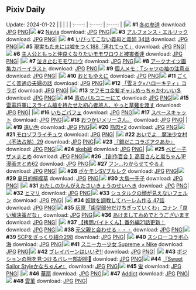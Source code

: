 ## Pixiv Daily
Update: 2024-01-22
|      |      |      |
| :----: | :----: | :----: |
|![](https://pixiv.microyu.workers.dev/c/240x480/img-master/img/2024/01/20/00/05/54/115309613_p0_master1200.jpg) **#1** [冬の参道](https://www.pixiv.net/artworks/115309613) download: [JPG](https://pixiv.microyu.workers.dev/img-original/img/2024/01/20/00/05/54/115309613_p0.jpg) [PNG](https://pixiv.microyu.workers.dev/img-original/img/2024/01/20/00/05/54/115309613_p0.png)|![](https://pixiv.microyu.workers.dev/c/240x480/img-master/img/2024/01/20/04/04/51/115314210_p0_master1200.jpg) **#2** [Navia](https://www.pixiv.net/artworks/115314210) download: [JPG](https://pixiv.microyu.workers.dev/img-original/img/2024/01/20/04/04/51/115314210_p0.jpg) [PNG](https://pixiv.microyu.workers.dev/img-original/img/2024/01/20/04/04/51/115314210_p0.png)|![](https://pixiv.microyu.workers.dev/c/240x480/img-master/img/2024/01/21/00/00/52/115339349_p0_master1200.jpg) **#3** [アルフォンス・エルリック](https://www.pixiv.net/artworks/115339349) download: [JPG](https://pixiv.microyu.workers.dev/img-original/img/2024/01/21/00/00/52/115339349_p0.jpg) [PNG](https://pixiv.microyu.workers.dev/img-original/img/2024/01/21/00/00/52/115339349_p0.png)|
|![](https://pixiv.microyu.workers.dev/c/240x480/img-master/img/2024/01/20/00/03/26/115309470_p0_master1200.jpg) **#4** [いびってこない義母と義姉  34話](https://www.pixiv.net/artworks/115309470) download: [JPG](https://pixiv.microyu.workers.dev/img-original/img/2024/01/20/00/03/26/115309470_p0.jpg) [PNG](https://pixiv.microyu.workers.dev/img-original/img/2024/01/20/00/03/26/115309470_p0.png)|![](https://pixiv.microyu.workers.dev/c/240x480/img-master/img/2024/01/21/18/00/07/115359933_p0_master1200.jpg) **#5** [現実もたまには嘘をつく188「連れてって」](https://www.pixiv.net/artworks/115359933) download: [JPG](https://pixiv.microyu.workers.dev/img-original/img/2024/01/21/18/00/07/115359933_p0.jpg) [PNG](https://pixiv.microyu.workers.dev/img-original/img/2024/01/21/18/00/07/115359933_p0.png)|![](https://pixiv.microyu.workers.dev/c/240x480/img-master/img/2024/01/20/19/12/35/115329894_p0_master1200.jpg) **#6** [主人公ともっと仲良くなりたいモモワロウと被害者達](https://www.pixiv.net/artworks/115329894) download: [JPG](https://pixiv.microyu.workers.dev/img-original/img/2024/01/20/19/12/35/115329894_p0.jpg) [PNG](https://pixiv.microyu.workers.dev/img-original/img/2024/01/20/19/12/35/115329894_p0.png)|
|![](https://pixiv.microyu.workers.dev/c/240x480/img-master/img/2024/01/20/19/18/42/115330051_p0_master1200.jpg) **#7** [泣き止むモモワロウ](https://www.pixiv.net/artworks/115330051) download: [JPG](https://pixiv.microyu.workers.dev/img-original/img/2024/01/20/19/18/42/115330051_p0.jpg) [PNG](https://pixiv.microyu.workers.dev/img-original/img/2024/01/20/19/18/42/115330051_p0.png)|![](https://pixiv.microyu.workers.dev/c/240x480/img-master/img/2024/01/20/21/41/32/115334382_p0_master1200.jpg) **#8** [アークナイツ画集カバーイラスト](https://www.pixiv.net/artworks/115334382) download: [JPG](https://pixiv.microyu.workers.dev/img-original/img/2024/01/20/21/41/32/115334382_p0.jpg) [PNG](https://pixiv.microyu.workers.dev/img-original/img/2024/01/20/21/41/32/115334382_p0.png)|![](https://pixiv.microyu.workers.dev/c/240x480/img-master/img/2024/01/20/06/00/02/115315429_p0_master1200.jpg) **#9** [個人メモ：Tシャツの袖の注意点](https://www.pixiv.net/artworks/115315429) download: [JPG](https://pixiv.microyu.workers.dev/img-original/img/2024/01/20/06/00/02/115315429_p0.jpg) [PNG](https://pixiv.microyu.workers.dev/img-original/img/2024/01/20/06/00/02/115315429_p0.png)|
|![](https://pixiv.microyu.workers.dev/c/240x480/img-master/img/2024/01/20/02/45/28/115313056_p0_master1200.jpg) **#10** [おともゆえに](https://www.pixiv.net/artworks/115313056) download: [JPG](https://pixiv.microyu.workers.dev/img-original/img/2024/01/20/02/45/28/115313056_p0.jpg) [PNG](https://pixiv.microyu.workers.dev/img-original/img/2024/01/20/02/45/28/115313056_p0.png)|![](https://pixiv.microyu.workers.dev/c/240x480/img-master/img/2024/01/22/12/45/45/115353627_p0_master1200.jpg) **#11** [ごくごく普通の夫婦の話](https://www.pixiv.net/artworks/115353627) download: [JPG](https://pixiv.microyu.workers.dev/img-original/img/2024/01/22/12/45/45/115353627_p0.jpg) [PNG](https://pixiv.microyu.workers.dev/img-original/img/2024/01/22/12/45/45/115353627_p0.png)|![](https://pixiv.microyu.workers.dev/c/240x480/img-master/img/2024/01/20/00/01/19/115309272_p0_master1200.jpg) **#12** [「雪ミク×ハローキティ」コラボ](https://www.pixiv.net/artworks/115309272) download: [JPG](https://pixiv.microyu.workers.dev/img-original/img/2024/01/20/00/01/19/115309272_p0.jpg) [PNG](https://pixiv.microyu.workers.dev/img-original/img/2024/01/20/00/01/19/115309272_p0.png)|
|![](https://pixiv.microyu.workers.dev/c/240x480/img-master/img/2024/01/20/00/00/35/115309143_p0_master1200.jpg) **#13** [マフモコ金髪ギャルめっちゃかわいい冬](https://www.pixiv.net/artworks/115309143) download: [JPG](https://pixiv.microyu.workers.dev/img-original/img/2024/01/20/00/00/35/115309143_p0.jpg) [PNG](https://pixiv.microyu.workers.dev/img-original/img/2024/01/20/00/00/35/115309143_p0.png)|![](https://pixiv.microyu.workers.dev/c/240x480/img-master/img/2024/01/20/13/44/55/115322725_p0_master1200.jpg) **#14** [青のバルコニーにて](https://www.pixiv.net/artworks/115322725) download: [JPG](https://pixiv.microyu.workers.dev/img-original/img/2024/01/20/13/44/55/115322725_p0.jpg) [PNG](https://pixiv.microyu.workers.dev/img-original/img/2024/01/20/13/44/55/115322725_p0.png)|![](https://pixiv.microyu.workers.dev/c/240x480/img-master/img/2024/01/20/18/30/26/115328780_p0_master1200.jpg) **#15** [雷電将軍にスライム槍を持たせた初心者旅人、やっと草薙を渡す](https://www.pixiv.net/artworks/115328780) download: [JPG](https://pixiv.microyu.workers.dev/img-original/img/2024/01/20/18/30/26/115328780_p0.jpg) [PNG](https://pixiv.microyu.workers.dev/img-original/img/2024/01/20/18/30/26/115328780_p0.png)|
|![](https://pixiv.microyu.workers.dev/c/240x480/img-master/img/2024/01/21/20/30/03/115364743_p0_master1200.jpg) **#16** [いちごパフェ](https://www.pixiv.net/artworks/115364743) download: [JPG](https://pixiv.microyu.workers.dev/img-original/img/2024/01/21/20/30/03/115364743_p0.jpg) [PNG](https://pixiv.microyu.workers.dev/img-original/img/2024/01/21/20/30/03/115364743_p0.png)|![](https://pixiv.microyu.workers.dev/c/240x480/img-master/img/2024/01/20/12/39/57/115321507_p0_master1200.jpg) **#17** [スペースキャット](https://www.pixiv.net/artworks/115321507) download: [JPG](https://pixiv.microyu.workers.dev/img-original/img/2024/01/20/12/39/57/115321507_p0.jpg) [PNG](https://pixiv.microyu.workers.dev/img-original/img/2024/01/20/12/39/57/115321507_p0.png)|![](https://pixiv.microyu.workers.dev/c/240x480/img-master/img/2024/01/20/16/03/21/115325427_p0_master1200.jpg) **#18** [おつかいメリーさん。](https://www.pixiv.net/artworks/115325427) download: [JPG](https://pixiv.microyu.workers.dev/img-original/img/2024/01/20/16/03/21/115325427_p0.jpg) [PNG](https://pixiv.microyu.workers.dev/img-original/img/2024/01/20/16/03/21/115325427_p0.png)|
|![](https://pixiv.microyu.workers.dev/c/240x480/img-master/img/2024/01/21/00/00/59/115339367_p0_master1200.jpg) **#19** [遠い色](https://www.pixiv.net/artworks/115339367) download: [JPG](https://pixiv.microyu.workers.dev/img-original/img/2024/01/21/00/00/59/115339367_p0.jpg) [PNG](https://pixiv.microyu.workers.dev/img-original/img/2024/01/21/00/00/59/115339367_p0.png)|![](https://pixiv.microyu.workers.dev/c/240x480/img-master/img/2024/01/20/19/45/39/115330738_p0_master1200.jpg) **#20** [筋肉×2](https://www.pixiv.net/artworks/115330738) download: [JPG](https://pixiv.microyu.workers.dev/img-original/img/2024/01/20/19/45/39/115330738_p0.jpg) [PNG](https://pixiv.microyu.workers.dev/img-original/img/2024/01/20/19/45/39/115330738_p0.png)|![](https://pixiv.microyu.workers.dev/c/240x480/img-master/img/2024/01/20/22/47/30/115336694_p0_master1200.jpg) **#21** [モロゾフライチュウ](https://www.pixiv.net/artworks/115336694) download: [JPG](https://pixiv.microyu.workers.dev/img-original/img/2024/01/20/22/47/30/115336694_p0.jpg) [PNG](https://pixiv.microyu.workers.dev/img-original/img/2024/01/20/22/47/30/115336694_p0.png)|
|![](https://pixiv.microyu.workers.dev/c/240x480/img-master/img/2024/01/20/12/00/27/115320686_p0_master1200.jpg) **#22** [おいでよ　魔法少女村（不法占拠）29](https://www.pixiv.net/artworks/115320686) download: [JPG](https://pixiv.microyu.workers.dev/img-original/img/2024/01/20/12/00/27/115320686_p0.jpg) [PNG](https://pixiv.microyu.workers.dev/img-original/img/2024/01/20/12/00/27/115320686_p0.png)|![](https://pixiv.microyu.workers.dev/c/240x480/img-master/img/2024/01/20/23/56/24/115339047_p0_master1200.jpg) **#23** [『銀だこコラボアクあか』](https://www.pixiv.net/artworks/115339047) download: [JPG](https://pixiv.microyu.workers.dev/img-original/img/2024/01/20/23/56/24/115339047_p0.jpg) [PNG](https://pixiv.microyu.workers.dev/img-original/img/2024/01/20/23/56/24/115339047_p0.png)|![](https://pixiv.microyu.workers.dev/c/240x480/img-master/img/2024/01/20/00/06/34/115309645_p0_master1200.jpg) **#24** [skeb絵](https://www.pixiv.net/artworks/115309645) download: [JPG](https://pixiv.microyu.workers.dev/img-original/img/2024/01/20/00/06/34/115309645_p0.jpg) [PNG](https://pixiv.microyu.workers.dev/img-original/img/2024/01/20/00/06/34/115309645_p0.png)|
|![](https://pixiv.microyu.workers.dev/c/240x480/img-master/img/2024/01/21/21/10/02/115366107_p0_master1200.jpg) **#25** [ベビー子ザメまとめ](https://www.pixiv.net/artworks/115366107) download: [JPG](https://pixiv.microyu.workers.dev/img-original/img/2024/01/21/21/10/02/115366107_p0.jpg) [PNG](https://pixiv.microyu.workers.dev/img-original/img/2024/01/21/21/10/02/115366107_p0.png)|![](https://pixiv.microyu.workers.dev/c/240x480/img-master/img/2024/01/20/00/03/56/115309500_p0_master1200.jpg) **#26** [【創作百合 】高音さんと嵐ちゃん1P漫画まとめ62](https://www.pixiv.net/artworks/115309500) download: [JPG](https://pixiv.microyu.workers.dev/img-original/img/2024/01/20/00/03/56/115309500_p0.jpg) [PNG](https://pixiv.microyu.workers.dev/img-original/img/2024/01/20/00/03/56/115309500_p0.png)|![](https://pixiv.microyu.workers.dev/c/240x480/img-master/img/2024/01/21/19/17/02/115362373_p0_master1200.jpg) **#27** [フン…わからせてやるよ](https://www.pixiv.net/artworks/115362373) download: [JPG](https://pixiv.microyu.workers.dev/img-original/img/2024/01/21/19/17/02/115362373_p0.jpg) [PNG](https://pixiv.microyu.workers.dev/img-original/img/2024/01/21/19/17/02/115362373_p0.png)|
|![](https://pixiv.microyu.workers.dev/c/240x480/img-master/img/2024/01/20/22/42/18/115336534_p0_master1200.jpg) **#28** [ポケモンSVブルレク](https://www.pixiv.net/artworks/115336534) download: [JPG](https://pixiv.microyu.workers.dev/img-original/img/2024/01/20/22/42/18/115336534_p0.jpg) [PNG](https://pixiv.microyu.workers.dev/img-original/img/2024/01/20/22/42/18/115336534_p0.png)|![](https://pixiv.microyu.workers.dev/c/240x480/img-master/img/2024/01/21/00/01/09/115339390_p0_master1200.jpg) **#29** [夏日的檸檬草](https://www.pixiv.net/artworks/115339390) download: [JPG](https://pixiv.microyu.workers.dev/img-original/img/2024/01/21/00/01/09/115339390_p0.jpg) [PNG](https://pixiv.microyu.workers.dev/img-original/img/2024/01/21/00/01/09/115339390_p0.png)|![](https://pixiv.microyu.workers.dev/c/240x480/img-master/img/2024/01/20/19/00/01/115329470_p0_master1200.jpg) **#30** [大島一千子](https://www.pixiv.net/artworks/115329470) download: [JPG](https://pixiv.microyu.workers.dev/img-original/img/2024/01/20/19/00/01/115329470_p0.jpg) [PNG](https://pixiv.microyu.workers.dev/img-original/img/2024/01/20/19/00/01/115329470_p0.png)|
|![](https://pixiv.microyu.workers.dev/c/240x480/img-master/img/2024/01/21/07/21/12/115346933_p0_master1200.jpg) **#31** [わたしのかんがえたさいきょうのせいへき](https://www.pixiv.net/artworks/115346933) download: [JPG](https://pixiv.microyu.workers.dev/img-original/img/2024/01/21/07/21/12/115346933_p0.jpg) [PNG](https://pixiv.microyu.workers.dev/img-original/img/2024/01/21/07/21/12/115346933_p0.png)|![](https://pixiv.microyu.workers.dev/c/240x480/img-master/img/2024/01/20/07/00/01/115316123_p0_master1200.jpg) **#32** [ヒマリ](https://www.pixiv.net/artworks/115316123) download: [JPG](https://pixiv.microyu.workers.dev/img-original/img/2024/01/20/07/00/01/115316123_p0.jpg) [PNG](https://pixiv.microyu.workers.dev/img-original/img/2024/01/20/07/00/01/115316123_p0.png)|![](https://pixiv.microyu.workers.dev/c/240x480/img-master/img/2024/01/20/13/15/22/115322188_p0_master1200.jpg) **#33** [シュタルクの顔が見えないフェルン](https://www.pixiv.net/artworks/115322188) download: [JPG](https://pixiv.microyu.workers.dev/img-original/img/2024/01/20/13/15/22/115322188_p0.jpg) [PNG](https://pixiv.microyu.workers.dev/img-original/img/2024/01/20/13/15/22/115322188_p0.png)|
|![](https://pixiv.microyu.workers.dev/c/240x480/img-master/img/2024/01/20/00/03/06/115309446_p0_master1200.jpg) **#34** [奴隷を調教してハーレム作る 47話](https://www.pixiv.net/artworks/115309446) download: [JPG](https://pixiv.microyu.workers.dev/img-original/img/2024/01/20/00/03/06/115309446_p0.jpg) [PNG](https://pixiv.microyu.workers.dev/img-original/img/2024/01/20/00/03/06/115309446_p0.png)|![](https://pixiv.microyu.workers.dev/c/240x480/img-master/img/2024/01/20/16/53/20/115326363_p0_master1200.jpg) **#35** [灰原「歯型部分だけちぎっていくわ」コナン「良い解決策だな」](https://www.pixiv.net/artworks/115326363) download: [JPG](https://pixiv.microyu.workers.dev/img-original/img/2024/01/20/16/53/20/115326363_p0.jpg) [PNG](https://pixiv.microyu.workers.dev/img-original/img/2024/01/20/16/53/20/115326363_p0.png)|![](https://pixiv.microyu.workers.dev/c/240x480/img-master/img/2024/01/21/00/00/13/115339215_p0_master1200.jpg) **#36** [あけましておめでとうございます](https://www.pixiv.net/artworks/115339215) download: [JPG](https://pixiv.microyu.workers.dev/img-original/img/2024/01/21/00/00/13/115339215_p0.jpg) [PNG](https://pixiv.microyu.workers.dev/img-original/img/2024/01/21/00/00/13/115339215_p0.png)|
|![](https://pixiv.microyu.workers.dev/c/240x480/img-master/img/2024/01/21/12/00/15/115351593_p0_master1200.jpg) **#37** [【拷問バイトくん】番外編21話更新！](https://www.pixiv.net/artworks/115351593) download: [JPG](https://pixiv.microyu.workers.dev/img-original/img/2024/01/21/12/00/15/115351593_p0.jpg) [PNG](https://pixiv.microyu.workers.dev/img-original/img/2024/01/21/12/00/15/115351593_p0.png)|![](https://pixiv.microyu.workers.dev/c/240x480/img-master/img/2024/01/21/00/21/25/115340297_p0_master1200.jpg) **#38** [元父親と会わせる・・・](https://www.pixiv.net/artworks/115340297) download: [JPG](https://pixiv.microyu.workers.dev/img-original/img/2024/01/21/00/21/25/115340297_p0.jpg) [PNG](https://pixiv.microyu.workers.dev/img-original/img/2024/01/21/00/21/25/115340297_p0.png)|![](https://pixiv.microyu.workers.dev/c/240x480/img-master/img/2024/01/20/21/00/45/115333060_p0_master1200.jpg) **#39** [SCPをざっくり紹介298](https://www.pixiv.net/artworks/115333060) download: [JPG](https://pixiv.microyu.workers.dev/img-original/img/2024/01/20/21/00/45/115333060_p0.jpg) [PNG](https://pixiv.microyu.workers.dev/img-original/img/2024/01/20/21/00/45/115333060_p0.png)|
|![](https://pixiv.microyu.workers.dev/c/240x480/img-master/img/2024/01/20/00/28/37/115310290_p0_master1200.jpg) **#40** [スシローコラボ心海](https://www.pixiv.net/artworks/115310290) download: [JPG](https://pixiv.microyu.workers.dev/img-original/img/2024/01/20/00/28/37/115310290_p0.jpg) [PNG](https://pixiv.microyu.workers.dev/img-original/img/2024/01/20/00/28/37/115310290_p0.png)|![](https://pixiv.microyu.workers.dev/c/240x480/img-master/img/2024/01/20/02/56/11/115310161_p0_master1200.jpg) **#41** [スニーカー少女 Supreme × Nike](https://www.pixiv.net/artworks/115310161) download: [JPG](https://pixiv.microyu.workers.dev/img-original/img/2024/01/20/02/56/11/115310161_p0.jpg) [PNG](https://pixiv.microyu.workers.dev/img-original/img/2024/01/20/02/56/11/115310161_p0.png)|![](https://pixiv.microyu.workers.dev/c/240x480/img-master/img/2024/01/20/03/35/05/115313852_p0_master1200.jpg) **#42** [ブレイバーンはいいぞ‼](https://www.pixiv.net/artworks/115313852) download: [JPG](https://pixiv.microyu.workers.dev/img-original/img/2024/01/20/03/35/05/115313852_p0.jpg) [PNG](https://pixiv.microyu.workers.dev/img-original/img/2024/01/20/03/35/05/115313852_p0.png)|
|![](https://pixiv.microyu.workers.dev/c/240x480/img-master/img/2024/01/20/18/42/46/115329054_p0_master1200.jpg) **#43** [ポジションの隙を見つけるバレー部胡桃🏐](https://www.pixiv.net/artworks/115329054) download: [JPG](https://pixiv.microyu.workers.dev/img-original/img/2024/01/20/18/42/46/115329054_p0.jpg) [PNG](https://pixiv.microyu.workers.dev/img-original/img/2024/01/20/18/42/46/115329054_p0.png)|![](https://pixiv.microyu.workers.dev/c/240x480/img-master/img/2024/01/20/23/54/45/115338995_p0_master1200.jpg) **#44** [『Sweet Sailor Styleかなちゃん💕』](https://www.pixiv.net/artworks/115338995) download: [JPG](https://pixiv.microyu.workers.dev/img-original/img/2024/01/20/23/54/45/115338995_p0.jpg) [PNG](https://pixiv.microyu.workers.dev/img-original/img/2024/01/20/23/54/45/115338995_p0.png)|![](https://pixiv.microyu.workers.dev/c/240x480/img-master/img/2024/01/20/00/04/16/115309517_p0_master1200.jpg) **#45** [蛍](https://www.pixiv.net/artworks/115309517) download: [JPG](https://pixiv.microyu.workers.dev/img-original/img/2024/01/20/00/04/16/115309517_p0.jpg) [PNG](https://pixiv.microyu.workers.dev/img-original/img/2024/01/20/00/04/16/115309517_p0.png)|
|![](https://pixiv.microyu.workers.dev/c/240x480/img-master/img/2024/01/20/00/53/12/115310939_p0_master1200.jpg) **#46** [華扇](https://www.pixiv.net/artworks/115310939) download: [JPG](https://pixiv.microyu.workers.dev/img-original/img/2024/01/20/00/53/12/115310939_p0.jpg) [PNG](https://pixiv.microyu.workers.dev/img-original/img/2024/01/20/00/53/12/115310939_p0.png)|![](https://pixiv.microyu.workers.dev/c/240x480/img-master/img/2024/01/21/23/37/02/115371890_p0_master1200.jpg) **#47** [Addict](https://www.pixiv.net/artworks/115371890) download: [JPG](https://pixiv.microyu.workers.dev/img-original/img/2024/01/21/23/37/02/115371890_p0.jpg) [PNG](https://pixiv.microyu.workers.dev/img-original/img/2024/01/21/23/37/02/115371890_p0.png)|![](https://pixiv.microyu.workers.dev/c/240x480/img-master/img/2024/01/20/00/35/39/115310495_p0_master1200.jpg) **#48** [雲菫](https://www.pixiv.net/artworks/115310495) download: [JPG](https://pixiv.microyu.workers.dev/img-original/img/2024/01/20/00/35/39/115310495_p0.jpg) [PNG](https://pixiv.microyu.workers.dev/img-original/img/2024/01/20/00/35/39/115310495_p0.png)|

